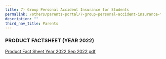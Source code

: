 ```yaml
---
title: 7) Group Personal Accident Insurance for Students
permalink: /others/parents-portal/7-group-personal-accident-insurance-for-students/
description: ""
third_nav_title: Parents
---
```

### PRODUCT FACTSHEET (YEAR 2022)


[Product Fact Sheet Year 2022 Sep 2022.pdf](/files/Product%20Fact%20Sheet%20Year%202022%20Sep%202022.pdf)